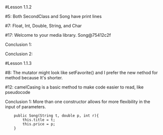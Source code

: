 #Lesson 1.1.2
<p>#5: Both SecondClass and Song have print lines</p>
<p>#7: Float, Int, Double, String, and Char</p>
<p>#17: Welcome to your media library. Song@75412c2f</p>
<p>Conclusion 1: </p>
<p>Conclusion 2: </p>

#Lesson 1.1.3
<p>#8: The mutator might look like setFavorite() and I prefer the new nethod for method because
It's shorter.</p>
<p>#12: camelCasing is a basic method to make code easier to read, like pseudocode</p>
<p>Conclusion 1: More than one constructor allows for more flexibility in the input of parameters.</p>
    
        public Song(String t, double p, int r){
            this.title = t;
            this.price = p;
        }
